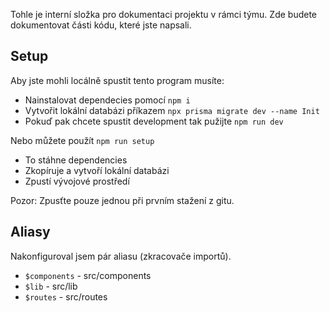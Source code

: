 Tohle je interní složka pro dokumentaci projektu v rámci týmu. Zde budete dokumentovat části kódu, které jste napsali.

## Setup
Aby jste mohli locálně spustit tento program musíte:
- Nainstalovat dependecies pomocí ```npm i```
- Vytvořit lokální databázi příkazem ```npx prisma migrate dev --name Init```
- Pokuď pak chcete spustit development tak pužijte ```npm run dev```

Nebo můžete použít ```npm run setup```
- To stáhne dependencies
- Zkopíruje a vytvoří lokální databázi
- Zpustí vývojové prostředí

Pozor: Zpusťte pouze jednou při prvním stažení z gitu.

## Aliasy
Nakonfiguroval jsem pár aliasu (zkracovače importů).
- ```$components``` - src/components
- ```$lib``` - src/lib
- ```$routes``` - src/routes